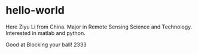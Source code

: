 # hello-world

Here Ziyu Li from China. Major in Remote Sensing Science and Technology.
Interested in matlab and python.

Good at Blocking your ball! 2333

